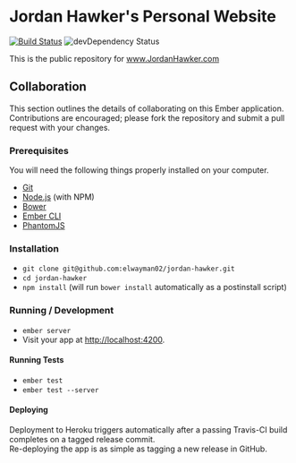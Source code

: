 # Jordan Hawker's Personal Website

[![Build Status](https://travis-ci.org/elwayman02/jordan-hawker.svg?branch=master)](https://travis-ci.org/elwayman02/jordan-hawker)
![devDependency Status](https://david-dm.org/elwayman02/jordan-hawker.svg)

This is the public repository for www.JordanHawker.com

## Collaboration

This section outlines the details of collaborating on this Ember application.  Contributions are encouraged; please fork the repository and submit a pull request with your changes.

### Prerequisites

You will need the following things properly installed on your computer.

* [Git](http://git-scm.com/)
* [Node.js](http://nodejs.org/) (with NPM)
* [Bower](http://bower.io/)
* [Ember CLI](http://www.ember-cli.com/)
* [PhantomJS](http://phantomjs.org/)

### Installation

* `git clone git@github.com:elwayman02/jordan-hawker.git`
* `cd jordan-hawker`
* `npm install` (will run `bower install` automatically as a postinstall script)

### Running / Development

* `ember server`
* Visit your app at [http://localhost:4200](http://localhost:4200).

#### Running Tests

* `ember test`
* `ember test --server`

#### Deploying

Deployment to Heroku triggers automatically after a passing Travis-CI build completes on a tagged release commit.  
Re-deploying the app is as simple as tagging a new release in GitHub.


